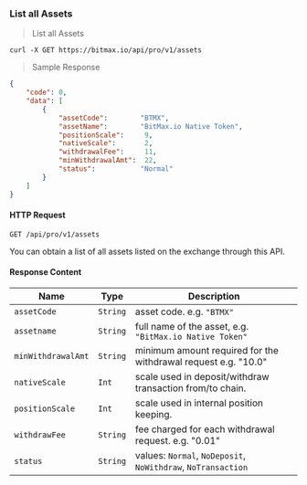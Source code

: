 ### List all Assets

> List all Assets

```
curl -X GET https://bitmax.io/api/pro/v1/assets
```

> Sample Response 

```json
{
    "code": 0,
    "data": [
        {
            "assetCode":        "BTMX",
            "assetName":        "BitMax.io Native Token",
            "positionScale":     9,
            "nativeScale":       2,
            "withdrawalFee":     11,
            "minWithdrawalAmt":  22,
            "status":           "Normal"
        }
    ]
}
```

#### HTTP Request

`GET /api/pro/v1/assets`

You can obtain a list of all assets listed on the exchange through this API.

#### Response Content

 Name               | Type     | Description                                                                                 
------------------- | -------- | --------------------- 
 `assetCode`        | `String` | asset code. e.g. `"BTMX"`
 `assetname`        | `String` | full name of the asset, e.g. `"BitMax.io Native Token"`
 `minWithdrawalAmt` | `String` | minimum amount required for the withdrawal request e.g. "10.0"
 `nativeScale`      | `Int`    | scale used in deposit/withdraw transaction from/to chain. 
 `positionScale`    | `Int`    | scale used in internal position keeping.
 `withdrawFee`      | `String` | fee charged for each withdrawal request. e.g. "0.01"
 `status`           | `String` | values: `Normal`, `NoDeposit`, `NoWithdraw`, `NoTransaction`
